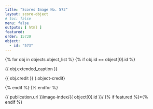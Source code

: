 ```yaml
---
title: "Scores Image No. 573"
layout: score-object
# toc: false
menu: false
outputs: [ html ]
featured: 
order: 15730
object:
  - id: "573"
---
```


{% for obj in objects.object_list %}
{% if obj.id == object[0].id %}

{{ obj.extended_caption }}

{{ obj.credit }} {.object-credit}

{% endif %}
{% endfor %}

<div class="object-credit object-url is-print-only">

{{ publication.url }}image-index/{{ object[0].id }}/ {% if featured %}*{% endif %}

</div>
